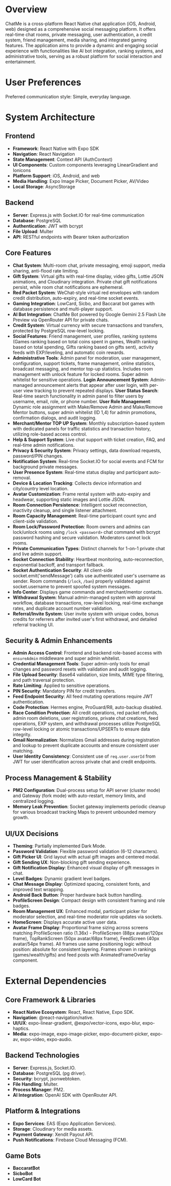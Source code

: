 # Overview

ChatMe is a cross-platform React Native chat application (iOS, Android, web) designed as a comprehensive social messaging platform. It offers real-time chat rooms, private messaging, user authentication, a credit system, friend management, media sharing, and integrated gaming features. The application aims to provide a dynamic and engaging social experience with functionalities like AI bot integration, ranking systems, and administrative tools, serving as a robust platform for social interaction and entertainment.

# User Preferences

Preferred communication style: Simple, everyday language.

# System Architecture

## Frontend
- **Framework**: React Native with Expo SDK
- **Navigation**: React Navigation
- **State Management**: Context API (AuthContext)
- **UI Components**: Custom components leveraging LinearGradient and Ionicons
- **Platform Support**: iOS, Android, and web
- **Media Handling**: Expo Image Picker, Document Picker, AV/Video
- **Local Storage**: AsyncStorage

## Backend
- **Server**: Express.js with Socket.IO for real-time communication
- **Database**: PostgreSQL
- **Authentication**: JWT with bcrypt
- **File Upload**: Multer
- **API**: RESTful endpoints with Bearer token authorization

## Core Features
- **Chat System**: Multi-room chat, private messaging, emoji support, media sharing, anti-flood rate limiting.
- **Gift System**: Virtual gifts with real-time display, video gifts, Lottie JSON animations, and Cloudinary integration. Private chat gift notifications persist, while room chat notifications are ephemeral.
- **Red Packet System**: WeChat-style virtual red envelopes with random credit distribution, auto-expiry, and real-time socket events.
- **Gaming Integration**: LowCard, Sicbo, and Baccarat bot games with database persistence and multi-player support.
- **AI Bot Integration**: ChatMe Bot powered by Google Gemini 2.5 Flash Lite Preview via OpenRouter API for private chats.
- **Credit System**: Virtual currency with secure transactions and transfers, protected by PostgreSQL row-level locking.
- **Social Features**: Friend management, user profiles, ranking systems (Games ranking based on total coins spent in games, Wealth ranking based on total spending, Gifts ranking based on gifts sent), activity feeds with EXP/leveling, and automatic coin rewards.
- **Administrative Tools**: Admin panel for moderation, user management, configuration, support tickets, frame management, online statistics, broadcast messaging, and mentor top-up statistics. Includes room management with unlock feature for locked rooms. Super admin whitelist for sensitive operations. **Login Announcement System**: Admin-managed announcement alerts that appear after user login, with per-user view tracking to prevent repeated displays. **User Status Search**: Real-time search functionality in admin panel to filter users by username, email, role, or phone number. **User Role Management**: Dynamic role assignment with Make/Remove Admin and Make/Remove Mentor buttons, super admin whitelist (ID 1,4) for admin promotions, confirmation dialogs, and audit logging.
- **Merchant/Mentor TOP UP System**: Monthly subscription-based system with dedicated panels for traffic statistics and transaction history, utilizing role-based access control.
- **Help & Support System**: Live chat support with ticket creation, FAQ, and real-time admin notifications.
- **Privacy & Security System**: Privacy settings, data download requests, password/PIN changes.
- **Notification System**: Real-time Socket.IO for social events and FCM for background private messages.
- **User Presence System**: Real-time status display and participant auto-removal.
- **Device & Location Tracking**: Collects device information and city/country level location.
- **Avatar Customization**: Frame rental system with auto-expiry and headwear, supporting static images and Lottie JSON.
- **Room Connection Persistence**: Intelligent socket reconnection, inactivity cleanup, and single listener attachment.
- **Room Capacity Management**: Real-time participant count sync and client-side validation.
- **Room Lock/Password Protection**: Room owners and admins can lock/unlock rooms using `/lock <password>` chat command with bcrypt password hashing and secure validation. Moderators cannot lock rooms.
- **Private Communication Types**: Distinct channels for 1-on-1 private chat and live admin support.
- **Socket Connection Stability**: Heartbeat monitoring, auto-reconnection, exponential backoff, and transport fallback.
- **Socket Authentication Security**: All client-side socket.emit('sendMessage') calls use authenticated user's username as sender. Room commands (`/lock`, `/ban`) properly validated against socket.username to prevent spoofed system messages.
- **Info Center**: Displays game commands and merchant/mentor contacts.
- **Withdrawal System**: Manual admin-managed system with approval workflow, database transactions, row-level locking, real-time exchange rates, and duplicate account number validation.
- **Referral/Invite System**: User invite system with unique codes, bonus credits for referrers after invited user's first withdrawal, and detailed referral tracking UI.

## Security & Admin Enhancements
- **Admin Access Control**: Frontend and backend role-based access with `ensureAdmin` middleware and super admin whitelist.
- **Credential Management Tools**: Super admin-only tools for email changes and password resets with validation and audit logging.
- **File Upload Security**: Base64 validation, size limits, MIME type filtering, and path traversal protection.
- **Rate Limiting**: Applied to sensitive operations.
- **PIN Security**: Mandatory PIN for credit transfers.
- **Feed Endpoint Security**: All feed mutating operations require JWT authentication.
- **Code Protection**: Hermes engine, ProGuard/R8, auto-backup disabled.
- **Race Condition Protection**: All credit operations, red packet refunds, admin room deletions, user registrations, private chat creations, feed operations, EXP system, and withdrawal processes utilize PostgreSQL row-level locking or atomic transactions/UPSERTs to ensure data integrity.
- **Gmail Normalization**: Normalizes Gmail addresses during registration and lookup to prevent duplicate accounts and ensure consistent user matching.
- **User Identity Consistency**: Consistent use of `req.user.userId` from JWT for user identification across private chat and credit endpoints.

## Process Management & Stability
- **PM2 Configuration**: Dual-process setup for API server (cluster mode) and Gateway (fork mode) with auto-restart, memory limits, and centralized logging.
- **Memory Leak Prevention**: Socket gateway implements periodic cleanup for various broadcast tracking Maps to prevent unbounded memory growth.

## UI/UX Decisions
- **Theming**: Partially implemented Dark Mode.
- **Password Validation**: Flexible password validation (6-12 characters).
- **Gift Picker UI**: Grid layout with actual gift images and centered modal.
- **Gift Sending UX**: Non-blocking gift sending experience.
- **Gift Notification Display**: Enhanced visual display of gift messages in chat.
- **Level Badges**: Dynamic gradient level badges.
- **Chat Message Display**: Optimized spacing, consistent fonts, and improved text wrapping.
- **Android Back Button**: Proper hardware back button handling.
- **ProfileScreen Design**: Compact design with consistent framing and role badges.
- **Room Management UX**: Enhanced modal, participant picker for moderator selection, and real-time moderator role updates via sockets.
- **HomeScreen**: Displays accurate active user data.
- **Avatar Frame Display**: Proportional frame sizing across screens matching ProfileScreen ratio (1.36x) - ProfileScreen (88px avatar/120px frame), TopRankScreen (50px avatar/68px frame), FeedScreen (40px avatar/54px frame). All frames use same positioning logic without position: absolute for consistent layering. Frames shown in rankings (games/wealth/gifts) and feed posts with AnimatedFrameOverlay component.

# External Dependencies

## Core Framework & Libraries
- **React Native Ecosystem**: React, React Native, Expo SDK.
- **Navigation**: @react-navigation/native.
- **UI/UX**: expo-linear-gradient, @expo/vector-icons, expo-blur, expo-haptics.
- **Media**: expo-image, expo-image-picker, expo-document-picker, expo-av, expo-video, expo-audio.

## Backend Technologies
- **Server**: Express.js, Socket.IO.
- **Database**: PostgreSQL (pg driver).
- **Security**: bcrypt, jsonwebtoken.
- **File Handling**: Multer.
- **Process Manager**: PM2.
- **AI Integration**: OpenAI SDK with OpenRouter API.

## Platform & Integrations
- **Expo Services**: EAS (Expo Application Services).
- **Storage**: Cloudinary for media assets.
- **Payment Gateway**: Xendit Payout API.
- **Push Notifications**: Firebase Cloud Messaging (FCM).

## Game Bots
- **BaccaratBot**
- **SicboBot**
- **LowCard Bot**